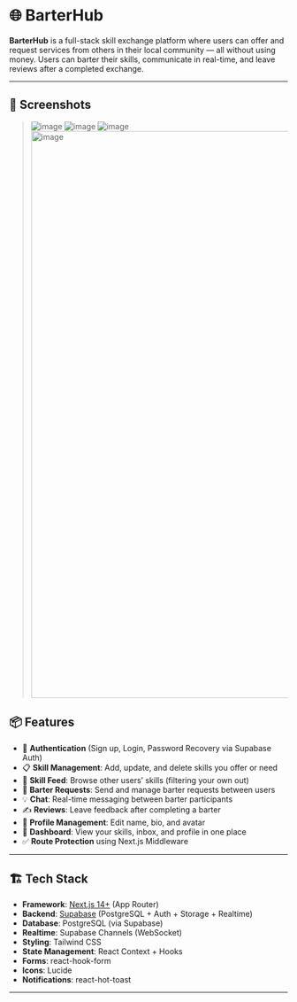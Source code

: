 # 🌐 BarterHub

**BarterHub** is a full-stack skill exchange platform where users can offer and request services from others in their local community — all without using money. Users can barter their skills, communicate in real-time, and leave reviews after a completed exchange.

---


## 📸 Screenshots

> ![image](https://github.com/user-attachments/assets/2c27e10e-7f03-4104-9592-b07e1a4859f8)
> ![image](https://github.com/user-attachments/assets/066b0d99-bc02-4619-8caa-930f5526c7d9)
> ![image](https://github.com/user-attachments/assets/a8e42200-1286-41da-abdc-ddb5c85ee53b)
> <img width="1904" height="1024" alt="image" src="https://github.com/user-attachments/assets/c20b670c-0519-4dc0-a4ca-4d415a7a5762" />


## 📦 Features

- 🔐 **Authentication** (Sign up, Login, Password Recovery via Supabase Auth)
- 📋 **Skill Management**: Add, update, and delete skills you offer or need
- 🧾 **Skill Feed**: Browse other users’ skills (filtering your own out)  
- 💬 **Barter Requests**: Send and manage barter requests between users
- 💡 **Chat**: Real-time messaging between barter participants
- ✍️ **Reviews**: Leave feedback after completing a barter
- 👤 **Profile Management**: Edit name, bio, and avatar
- 🧭 **Dashboard**: View your skills, inbox, and profile in one place
- ✅ **Route Protection** using Next.js Middleware

---

## 🏗️ Tech Stack

- **Framework**: [Next.js 14+](https://nextjs.org/) (App Router)
- **Backend**: [Supabase](https://supabase.com/) (PostgreSQL + Auth + Storage + Realtime)
- **Database**: PostgreSQL (via Supabase)
- **Realtime**: Supabase Channels (WebSocket)
- **Styling**: Tailwind CSS
- **State Management**: React Context + Hooks
- **Forms**: react-hook-form
- **Icons**: Lucide
- **Notifications**: react-hot-toast

---


